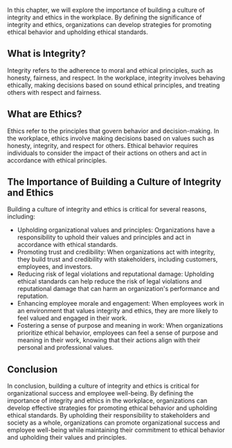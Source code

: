 
In this chapter, we will explore the importance of building a culture of integrity and ethics in the workplace. By defining the significance of integrity and ethics, organizations can develop strategies for promoting ethical behavior and upholding ethical standards.

What is Integrity?
------------------

Integrity refers to the adherence to moral and ethical principles, such as honesty, fairness, and respect. In the workplace, integrity involves behaving ethically, making decisions based on sound ethical principles, and treating others with respect and fairness.

What are Ethics?
----------------

Ethics refer to the principles that govern behavior and decision-making. In the workplace, ethics involve making decisions based on values such as honesty, integrity, and respect for others. Ethical behavior requires individuals to consider the impact of their actions on others and act in accordance with ethical principles.

The Importance of Building a Culture of Integrity and Ethics
------------------------------------------------------------

Building a culture of integrity and ethics is critical for several reasons, including:

* Upholding organizational values and principles: Organizations have a responsibility to uphold their values and principles and act in accordance with ethical standards.
* Promoting trust and credibility: When organizations act with integrity, they build trust and credibility with stakeholders, including customers, employees, and investors.
* Reducing risk of legal violations and reputational damage: Upholding ethical standards can help reduce the risk of legal violations and reputational damage that can harm an organization's performance and reputation.
* Enhancing employee morale and engagement: When employees work in an environment that values integrity and ethics, they are more likely to feel valued and engaged in their work.
* Fostering a sense of purpose and meaning in work: When organizations prioritize ethical behavior, employees can feel a sense of purpose and meaning in their work, knowing that their actions align with their personal and professional values.

Conclusion
----------

In conclusion, building a culture of integrity and ethics is critical for organizational success and employee well-being. By defining the importance of integrity and ethics in the workplace, organizations can develop effective strategies for promoting ethical behavior and upholding ethical standards. By upholding their responsibility to stakeholders and society as a whole, organizations can promote organizational success and employee well-being while maintaining their commitment to ethical behavior and upholding their values and principles.
